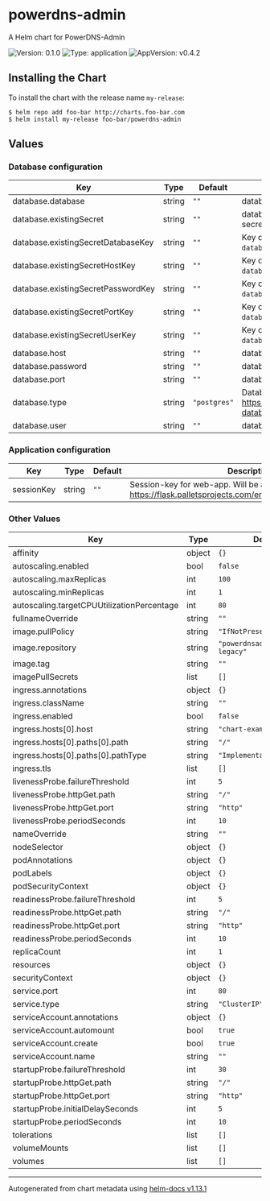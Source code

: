 # powerdns-admin

A Helm chart for PowerDNS-Admin

![Version: 0.1.0](https://img.shields.io/badge/Version-0.1.0-informational?style=flat-square) ![Type: application](https://img.shields.io/badge/Type-application-informational?style=flat-square) ![AppVersion: v0.4.2](https://img.shields.io/badge/AppVersion-v0.4.2-informational?style=flat-square)

## Installing the Chart

To install the chart with the release name `my-release`:

```console
$ helm repo add foo-bar http://charts.foo-bar.com
$ helm install my-release foo-bar/powerdns-admin
```

## Values

### Database configuration

| Key | Type | Default | Description |
|-----|------|---------|-------------|
| database.database | string | `""` | database-name for powerdns-admin |
| database.existingSecret | string | `""` | database-configuration can also be provided by an existing secret |
| database.existingSecretDatabaseKey | string | `""` | Key of database-name in existing secret. If no key is given `database.database` is used |
| database.existingSecretHostKey | string | `""` | Key of database-host in existing secret. If no key is given `database.host` is used |
| database.existingSecretPasswordKey | string | `""` | Key of database-password in existing secret. If no key is given `database.password` is used |
| database.existingSecretPortKey | string | `""` | Key of database-port in existing secret. If no key is given `database.port` is used |
| database.existingSecretUserKey | string | `""` | Key of database-user in existing secret. If no key is given `database.user` is used |
| database.host | string | `""` | database-host for powerdns-admin |
| database.password | string | `""` | database-password for powerdns-admin |
| database.port | string | `""` | database-port for powerdns-admin |
| database.type | string | `"postgres"` | Database type for powerdnsadmin. See https://docs.sqlalchemy.org/en/20/core/engines.html#supported-databases |
| database.user | string | `""` | database-user for powerdns-admin |

### Application configuration

| Key | Type | Default | Description |
|-----|------|---------|-------------|
| sessionKey | string | `""` | Session-key for web-app. Will be autogenerated if empty. See https://flask.palletsprojects.com/en/1.1.x/config/#SECRET_KEY |

### Other Values

| Key | Type | Default | Description |
|-----|------|---------|-------------|
| affinity | object | `{}` |  |
| autoscaling.enabled | bool | `false` |  |
| autoscaling.maxReplicas | int | `100` |  |
| autoscaling.minReplicas | int | `1` |  |
| autoscaling.targetCPUUtilizationPercentage | int | `80` |  |
| fullnameOverride | string | `""` |  |
| image.pullPolicy | string | `"IfNotPresent"` |  |
| image.repository | string | `"powerdnsadmin/pda-legacy"` |  |
| image.tag | string | `""` |  |
| imagePullSecrets | list | `[]` |  |
| ingress.annotations | object | `{}` |  |
| ingress.className | string | `""` |  |
| ingress.enabled | bool | `false` |  |
| ingress.hosts[0].host | string | `"chart-example.local"` |  |
| ingress.hosts[0].paths[0].path | string | `"/"` |  |
| ingress.hosts[0].paths[0].pathType | string | `"ImplementationSpecific"` |  |
| ingress.tls | list | `[]` |  |
| livenessProbe.failureThreshold | int | `5` |  |
| livenessProbe.httpGet.path | string | `"/"` |  |
| livenessProbe.httpGet.port | string | `"http"` |  |
| livenessProbe.periodSeconds | int | `10` |  |
| nameOverride | string | `""` |  |
| nodeSelector | object | `{}` |  |
| podAnnotations | object | `{}` |  |
| podLabels | object | `{}` |  |
| podSecurityContext | object | `{}` |  |
| readinessProbe.failureThreshold | int | `5` |  |
| readinessProbe.httpGet.path | string | `"/"` |  |
| readinessProbe.httpGet.port | string | `"http"` |  |
| readinessProbe.periodSeconds | int | `10` |  |
| replicaCount | int | `1` |  |
| resources | object | `{}` |  |
| securityContext | object | `{}` |  |
| service.port | int | `80` |  |
| service.type | string | `"ClusterIP"` |  |
| serviceAccount.annotations | object | `{}` |  |
| serviceAccount.automount | bool | `true` |  |
| serviceAccount.create | bool | `true` |  |
| serviceAccount.name | string | `""` |  |
| startupProbe.failureThreshold | int | `30` |  |
| startupProbe.httpGet.path | string | `"/"` |  |
| startupProbe.httpGet.port | string | `"http"` |  |
| startupProbe.initialDelaySeconds | int | `5` |  |
| startupProbe.periodSeconds | int | `10` |  |
| tolerations | list | `[]` |  |
| volumeMounts | list | `[]` |  |
| volumes | list | `[]` |  |

----------------------------------------------
Autogenerated from chart metadata using [helm-docs v1.13.1](https://github.com/norwoodj/helm-docs/releases/v1.13.1)
